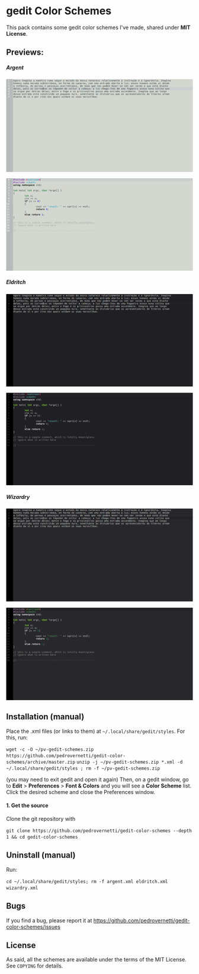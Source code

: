 # gedit Color Schemes

This pack contains some gedit color schemes I've made, shared under **MIT License**.

## Previews:

##### Argent

![Sample text](https://github.com/pedrovernetti/gedit-color-schemes/raw/master/Screenshots/Argent_text.png)

![Sample code](https://github.com/pedrovernetti/gedit-color-schemes/raw/master/Screenshots/Argent_code.png)

##### Eldritch

![Sample text](https://github.com/pedrovernetti/gedit-color-schemes/raw/master/Screenshots/Eldritch_text.png)

![Sample code](https://github.com/pedrovernetti/gedit-color-schemes/raw/master/Screenshots/Eldritch_code.png)

##### Wizardry

![Sample text](https://github.com/pedrovernetti/gedit-color-schemes/raw/master/Screenshots/Wizardry_text.png)

![Sample code](https://github.com/pedrovernetti/gedit-color-schemes/raw/master/Screenshots/Wizardry_code.png)

## Installation (manual)

Place the .xml files (or links to them) at `~/.local/share/gedit/styles`.
For this, run:

`wget -c -O ~/pv-gedit-schemes.zip https://github.com/pedrovernetti/gedit-color-schemes/archive/master.zip`
`unzip -j ~/pv-gedit-schemes.zip *.xml -d ~/.local/share/gedit/styles ; rm -f ~/pv-gedit-schemes.zip`

(you may need to exit gedit and open it again)
Then, on a gedit window, go to __Edit__ > __Preferences__ > __Font & Colors__ and you will see a **Color Scheme** list. Click the desired scheme and close the Preferences window.

#### 1. Get the source

Clone the git repository with

`git clone https://github.com/pedrovernetti/gedit-color-schemes --depth 1 && cd gedit-color-schemes`

## Uninstall (manual)

Run:

`cd ~/.local/share/gedit/styles; rm -f argent.xml eldritch.xml wizardry.xml`

## Bugs
If you find a bug, please report it at https://github.com/pedrovernetti/gedit-color-schemes/issues

## License

As said, all the schemes are available under the terms of the MIT License. See `COPYING` for details.


